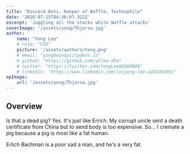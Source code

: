 ```yaml
---
title: "Discord Bots, Keeper of Waffle, Technophile"
date: '2020-07-15T04:36:07.322Z'
excerpt: 'Juggling all the stacks while Waffle attacks'
coverImage: '/assets/yong/Thjorsa.jpg' 
author:
	name: "Yong Lee"
	# role: "COO"
	picture: '/assets/authors/Yong.png'
	# email: "yong@windycitydevs.io"
	# github: "https://github.com/yhlee-dho"
	# twitter: "https://twitter.com/YongLee08380800"
	# linkedin: "https://www.linkedin.com/in/yong-lee-a16430193/"
opImage: 
	url: '/assets/yong/Thjorsa.jpg'
---
```


## Overview
Is that a dead pig?
Yes. It's just like Errich. My corrupt uncle sent a death certificate from China but to send body is too expensive. So... I cremate a pig because a pig is most like a fat human.

Erlich Bachman is a poor sad a man, and he's a very fat.